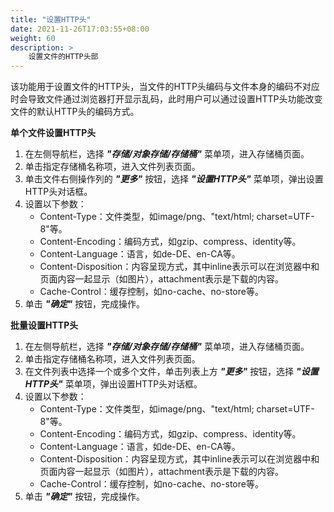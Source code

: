 ```yaml
---
title: "设置HTTP头"
date: 2021-11-26T17:03:55+08:00
weight: 60
description: >
    设置文件的HTTP头部
---
```


该功能用于设置文件的HTTP头，当文件的HTTP头编码与文件本身的编码不对应时会导致文件通过浏览器打开显示乱码，此时用户可以通过设置HTTP头功能改变文件的默认HTTP头的编码方式。

**单个文件设置HTTP头**

1. 在左侧导航栏，选择 **_"存储/对象存储/存储桶"_** 菜单项，进入存储桶页面。
2. 单击指定存储桶名称项，进入文件列表页面。 
2. 单击文件右侧操作列的 **_"更多"_** 按钮，选择 **_"设置HTTP头"_** 菜单项，弹出设置HTTP头对话框。
3. 设置以下参数：
   - Content-Type：文件类型，如image/png、"text/html; charset=UTF-8"等。
   - Content-Encoding：编码方式，如gzip、compress、identity等。
   - Content-Language：语言，如de-DE、en-CA等。
   - Content-Disposition：内容呈现方式，其中inline表示可以在浏览器中和页面内容一起显示（如图片），attachment表示是下载的内容。
   - Cache-Control：缓存控制，如no-cache、no-store等。
4. 单击 **_"确定"_** 按钮，完成操作。

**批量设置HTTP头**

1. 在左侧导航栏，选择 **_"存储/对象存储/存储桶"_** 菜单项，进入存储桶页面。
2. 单击指定存储桶名称项，进入文件列表页面。 
2. 在文件列表中选择一个或多个文件，单击列表上方 **_"更多"_** 按钮，选择 **_"设置HTTP头"_** 菜单项，弹出设置HTTP头对话框。
3. 设置以下参数：
   - Content-Type：文件类型，如image/png、"text/html; charset=UTF-8"等。
   - Content-Encoding：编码方式，如gzip、compress、identity等。
   - Content-Language：语言，如de-DE、en-CA等。
   - Content-Disposition：内容呈现方式，其中inline表示可以在浏览器中和页面内容一起显示（如图片），attachment表示是下载的内容。
   - Cache-Control：缓存控制，如no-cache、no-store等。
4. 单击 **_"确定"_** 按钮，完成操作。